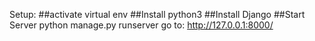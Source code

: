 Setup:
##activate virtual env
##Install python3
##Install Django
##Start Server
python manage.py runserver
go to:
 http://127.0.0.1:8000/
